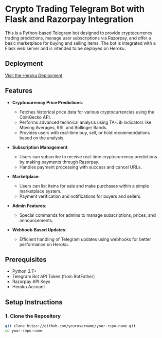 # Crypto Trading Telegram Bot with Flask and Razorpay Integration

This is a Python-based Telegram bot designed to provide cryptocurrency trading predictions, manage user subscriptions via Razorpay, and offer a basic marketplace for buying and selling items. The bot is integrated with a Flask web server and is intended to be deployed on Heroku.


## Deployment
   
[Visit the Heroku Deployment](https://your-app-name.herokuapp.com/)


## Features

- **Cryptocurrency Price Predictions**: 
  - Fetches historical price data for various cryptocurrencies using the CoinGecko API.
  - Performs advanced technical analysis using TA-Lib indicators like Moving Averages, RSI, and Bollinger Bands.
  - Provides users with real-time buy, sell, or hold recommendations based on the analysis.

- **Subscription Management**:
  - Users can subscribe to receive real-time cryptocurrency predictions by making payments through Razorpay.
  - Handles payment processing with success and cancel URLs.

- **Marketplace**:
  - Users can list items for sale and make purchases within a simple marketplace system.
  - Payment verification and notifications for buyers and sellers.

- **Admin Features**:
  - Special commands for admins to manage subscriptions, prices, and announcements.

- **Webhook-Based Updates**:
  - Efficient handling of Telegram updates using webhooks for better performance on Heroku.

## Prerequisites

- Python 3.7+
- Telegram Bot API Token (from BotFather)
- Razorpay API Keys
- Heroku Account

## Setup Instructions

### 1. Clone the Repository

```bash
git clone https://github.com/yourusername/your-repo-name.git
cd your-repo-name

